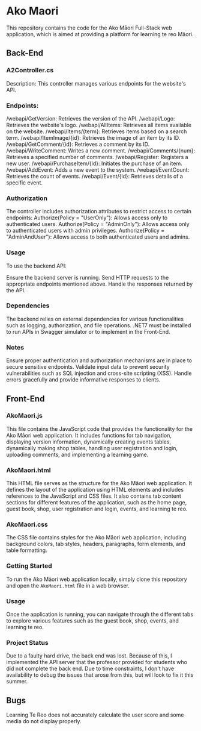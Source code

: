 # Ako Maori

This repository contains the code for the Ako Māori Full-Stack web application, which is aimed at providing a platform for learning te reo Māori.

## Back-End

### A2Controller.cs
Description: This controller manages various endpoints for the website's API.
### Endpoints:
/webapi/GetVersion: Retrieves the version of the API.
/webapi/Logo: Retrieves the website's logo.
/webapi/AllItems: Retrieves all items available on the website.
/webapi/Items/{term}: Retrieves items based on a search term.
/webapi/ItemImage/{id}: Retrieves the image of an item by its ID.
/webapi/GetComment/{id}: Retrieves a comment by its ID.
/webapi/WriteComment: Writes a new comment.
/webapi/Comments/{num}: Retrieves a specified number of comments.
/webapi/Register: Registers a new user.
/webapi/PurchaseItem/{id}: Initiates the purchase of an item.
/webapi/AddEvent: Adds a new event to the system.
/webapi/EventCount: Retrieves the count of events.
/webapi/Event/{id}: Retrieves details of a specific event.
### Authorization
The controller includes authorization attributes to restrict access to certain endpoints:
Authorize(Policy = "UserOnly"): Allows access only to authenticated users.
Authorize(Policy = "AdminOnly"): Allows access only to authenticated users with admin privileges.
Authorize(Policy = "AdminAndUser"): Allows access to both authenticated users and admins.
### Usage
To use the backend API:

Ensure the backend server is running.
Send HTTP requests to the appropriate endpoints mentioned above.
Handle the responses returned by the API.
### Dependencies
The backend relies on external dependencies for various functionalities such as logging, authorization, and file operations. .NET7 must be installed to run APIs in Swagger simulator or to implement in the Front-End.
### Notes
Ensure proper authentication and authorization mechanisms are in place to secure sensitive endpoints.
Validate input data to prevent security vulnerabilities such as SQL injection and cross-site scripting (XSS).
Handle errors gracefully and provide informative responses to clients.

## Front-End

### AkoMaori.js

This file contains the JavaScript code that provides the functionality for the Ako Māori web application. It includes functions for tab navigation, displaying version information, dynamically creating events tables, dynamically making shop tables, handling user registration and login, uploading comments, and implementing a learning game.

### AkoMaori.html

This HTML file serves as the structure for the Ako Māori web application. It defines the layout of the application using HTML elements and includes references to the JavaScript and CSS files. It also contains tab content sections for different features of the application, such as the home page, guest book, shop, user registration and login, events, and learning te reo.

### AkoMaori.css

The CSS file contains styles for the Ako Māori web application, including background colors, tab styles, headers, paragraphs, form elements, and table formatting.

### Getting Started

To run the Ako Māori web application locally, simply clone this repository and open the `AkoMaori.html` file in a web browser.

### Usage

Once the application is running, you can navigate through the different tabs to explore various features such as the guest book, shop, events, and learning te reo.

### Project Status

Due to a faulty hard drive, the back end was lost. Because of this, I implemented the API server that the professor provided for students who did not complete the back end. Due to time constraints, I don't have availability to debug the issues that arose from this, but will look to fix it this summer.

## Bugs

Learning Te Reo does not accurately calculate the user score and some media do not display properly.
